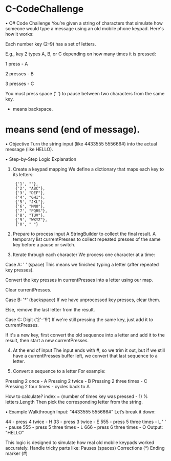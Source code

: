 # C-CodeChallenge

•	C# Code Challenge
You’re given a string of characters that simulate how someone would type a message using an old mobile phone keypad. Here's how it works:

Each number key (2–9) has a set of letters.

E.g., key 2 types A, B, or C depending on how many times it is pressed:

1 press - A

2 presses - B

3 presses - C

You must press space (' ') to pause between two characters from the same key.

* means backspace.

# means send (end of message).

•	Objective
Turn the string input (like 4433555 555666#) into the actual message (like HELLO).

•	Step-by-Step Logic Explanation
1. Create a keypad mapping
We define a dictionary that maps each key to its letters:

        {'1', ""}, 
        {'2', "ABC"},
        {'3', "DEF"},
        {'4', "GHI"},
        {'5', "JKL"},
        {'6', "MNO"},
        {'7', "PQRS"},
        {'8', "TUV"},
        {'9', "WXYZ"},
        {'0', " "}

2. Prepare to process input
A StringBuilder to collect the final result.
A temporary list currentPresses to collect repeated presses of the same key before a pause or switch.

3. Iterate through each character
We process one character at a time:

Case A: ' ' (space)
This means we finished typing a letter (after repeated key presses).

Convert the key presses in currentPresses into a letter using our map.

Clear currentPresses.

Case B: '*' (backspace)
If we have unprocessed key presses, clear them.

Else, remove the last letter from the result.

Case C: Digit ('2'–'9')
If we're still pressing the same key, just add it to currentPresses.

If it's a new key, first convert the old sequence into a letter and add it to the result, then start a new currentPresses.

4. At the end of input
The input ends with #, so we trim it out, but if we still have a currentPresses buffer left, we convert that last sequence to a letter.

5. Convert a sequence to a letter
For example:

Pressing 2 once - A
Pressing 2 twice -  B
Pressing 2 three times - C
Pressing 2 four times - cycles back to A

How to calculate?
index = (number of times key was pressed - 1) % letters.Length
Then pick the corresponding letter from the string.

•	Example Walkthrough
Input: "4433555 555666#"
Let’s break it down:

44 - press 4 twice - H
33 - press 3 twice - E
555 - press 5 three times - L
' ' - pause
555 - press 5 three times - L
666 - press 6 three times - O
Output: "HELLO"

This logic is designed to simulate how real old mobile keypads worked accurately. Handle tricky parts like:
Pauses (spaces)
Corrections (*)
Ending marker (#)

